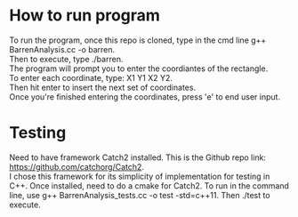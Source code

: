 # How to run program

To run the program, once this repo is cloned, type in the cmd line g++ BarrenAnalysis.cc -o barren.   
Then to execute, type ./barren.   
The program will prompt you to enter the coordiantes of the rectangle.  
To enter each coordinate, type: X1 Y1 X2 Y2.  
Then hit enter to insert the next set of coordinates.  
Once you're finished entering the coordinates, press 'e' to end user input.  

# Testing

Need to have framework Catch2 installed. This is the Github repo link: https://github.com/catchorg/Catch2.  
I chose this framework for its simplicity of implementation for testing in C++.
Once installed, need to do a cmake for Catch2.
To run in the command line, use g++ BarrenAnalysis_tests.cc -o test -std=c++11. Then ./test to execute.  

